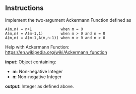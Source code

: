 ## Instructions


Implement the two-argument Ackermann Function defined as

```
A(m,n) = n+1             when m = 0
A(m,n) = A(m-1,1)        when m > 0 and n = 0
A(m,n) = A(m-1,A(m,n-1)) when m > 0 and n > 0
```

Help with Ackermann Function:
https://en.wikipedia.org/wiki/Ackermann_function

**input**: Object containing:
- **m**: Non-negative Integer
- **n**: Non-negative Integer

**output**: Integer as defined above.
